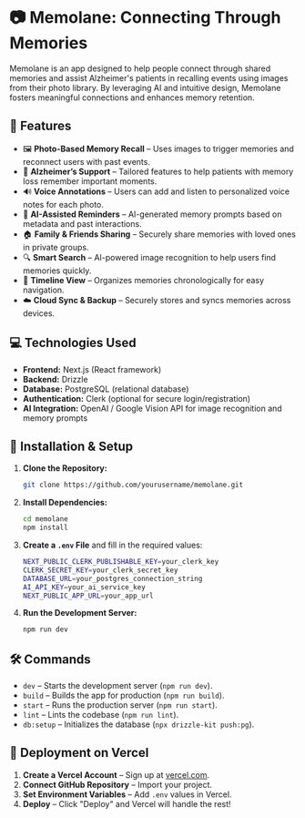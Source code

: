 # 📷 Memolane: Connecting Through Memories

Memolane is an app designed to help people connect through shared memories and assist Alzheimer's patients in recalling events using images from their photo library. By leveraging AI and intuitive design, Memolane fosters meaningful connections and enhances memory retention.

## 🌟 Features

- 🖼️ **Photo-Based Memory Recall** – Uses images to trigger memories and reconnect users with past events.
- 🧠 **Alzheimer’s Support** – Tailored features to help patients with memory loss remember important moments.
- 🔊 **Voice Annotations** – Users can add and listen to personalized voice notes for each photo.
- 🤖 **AI-Assisted Reminders** – AI-generated memory prompts based on metadata and past interactions.
- 🏠 **Family & Friends Sharing** – Securely share memories with loved ones in private groups.
- 🔍 **Smart Search** – AI-powered image recognition to help users find memories quickly.
- 📅 **Timeline View** – Organizes memories chronologically for easy navigation.
- ☁️ **Cloud Sync & Backup** – Securely stores and syncs memories across devices.

## 💻 Technologies Used

- **Frontend:** Next.js (React framework)
- **Backend:** Drizzle
- **Database:** PostgreSQL (relational database)
- **Authentication:** Clerk (optional for secure login/registration)
- **AI Integration:** OpenAI / Google Vision API for image recognition and memory prompts

## 🚀 Installation & Setup

1. **Clone the Repository:**
   ```bash
   git clone https://github.com/yourusername/memolane.git
   ```
2. **Install Dependencies:**
   ```bash
   cd memolane
   npm install
   ```
3. **Create a `.env` File** and fill in the required values:

   ```bash
   NEXT_PUBLIC_CLERK_PUBLISHABLE_KEY=your_clerk_key
   CLERK_SECRET_KEY=your_clerk_secret_key
   DATABASE_URL=your_postgres_connection_string
   AI_API_KEY=your_ai_service_key
   NEXT_PUBLIC_APP_URL=your_app_url
   ```

4. **Run the Development Server:**
   ```bash
   npm run dev
   ```

## 🛠️ Commands

- `dev` – Starts the development server (`npm run dev`).
- `build` – Builds the app for production (`npm run build`).
- `start` – Runs the production server (`npm run start`).
- `lint` – Lints the codebase (`npm run lint`).
- `db:setup` – Initializes the database (`npx drizzle-kit push:pg`).

## 🚀 Deployment on Vercel

1. **Create a Vercel Account** – Sign up at [vercel.com](https://vercel.com/).
2. **Connect GitHub Repository** – Import your project.
3. **Set Environment Variables** – Add `.env` values in Vercel.
4. **Deploy** – Click "Deploy" and Vercel will handle the rest!
